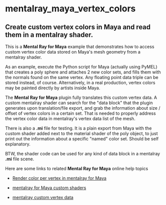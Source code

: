 # mentalray_maya_vertex_colors
## Create custom vertex colors in Maya and read them in a mentalray shader.

This is a **Mental Ray for Maya** example that demonstrates how to access
custom vertex color data stored on Maya's mesh geometry from a mentalray shader.

As an example, execute the Python script for Maya (actually using PyMEL)
that creates a poly sphere and attaches 2 new color sets, and fills them
with the normals found on the same vertex. Any floating point data triple
can be stored instead, of course. Alternatively, in a real production,
vertex colors may be painted directly by artists inside Maya.

The **Mental Ray for Maya** plugin fully translates this custom vertex data.
A custom mentalray shader can search for the "data block" that the plugin
generates upon translation/file export, and grab the information about
size / offset of vertex colors in a certain set. That is needed to properly
address the vertex color data in mentalray's vertex data list of the mesh.

There is also a **.mi** file for testing. It is a plain export from Maya with
the custom shader added next to the material shader of the poly object,
to just print out the information about a specific "named" color set.
Should be self explanatory.

BTW, the shader code can be used for any kind of data block in a mentalray
**.mi** file scene.

Here are some links to related **Mental Ray for Maya** online help topics

* [Render color per vertex in mentalray for Maya](https://knowledge.autodesk.com/support/maya/learn-explore/caas/CloudHelp/cloudhelp/2016/ENU/Maya/files/GUID-6ED598A1-86DD-4B2C-B34A-25BB13C979ED-htm.html)

* [mentalray for Maya custom shaders](https://knowledge.autodesk.com/support/maya/learn-explore/caas/CloudHelp/cloudhelp/2016/ENU/Maya/files/GUID-4F5F2A6F-55B5-47EE-BBD1-69F99C5BE4A6-htm.html)

* [mentalray custom vertex data](https://knowledge.autodesk.com/support/maya/learn-explore/caas/CloudHelp/cloudhelp/2016/ENU/Maya/files/GUID-1C2282A6-B524-45C4-B050-4369FA13F5E0-htm.html)
